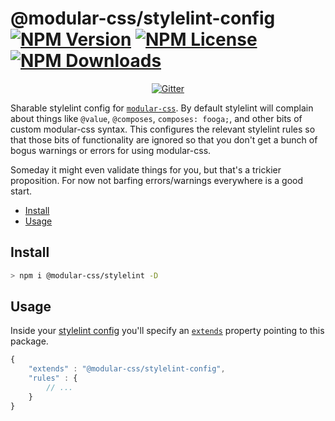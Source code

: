 @modular-css/stylelint-config  [![NPM Version](https://img.shields.io/npm/v/@modular-css/stylelint-config.svg)](https://www.npmjs.com/package/@modular-css/stylelint-config) [![NPM License](https://img.shields.io/npm/l/@modular-css/stylelint-config.svg)](https://www.npmjs.com/package/@modular-css/stylelint-config) [![NPM Downloads](https://img.shields.io/npm/dm/@modular-css/stylelint-config.svg)](https://www.npmjs.com/package/@modular-css/stylelint-config)
===========

<p align="center">
    <a href="https://gitter.im/modular-css/modular-css"><img src="https://img.shields.io/gitter/room/modular-css/modular-css.svg" alt="Gitter" /></a>
</p>

Sharable stylelint config for [`modular-css`](https://m-css). By default stylelint will complain about things like `@value`, `@composes`, `composes: fooga;`, and other bits of custom modular-css syntax. This configures the relevant stylelint rules so that those bits of functionality are ignored so that you don't get a bunch of bogus warnings or errors for using modular-css.

Someday it might even validate things for you, but that's a trickier proposition. For now not barfing errors/warnings everywhere is a good start.

- [Install](#install)
- [Usage](#usage)

## Install

```bash
> npm i @modular-css/stylelint -D
```

## Usage

Inside your [stylelint config](https://stylelint.io/user-guide/configuration/) you'll specify an [`extends`](https://stylelint.io/user-guide/configuration/#extends) property pointing to this package.

```js
{
    "extends" : "@modular-css/stylelint-config",
    "rules" : {
        // ...
    }
}
```
